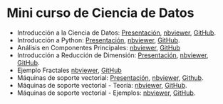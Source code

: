# Mini curso de Ciencia de Datos
- Introducción a la Ciencia de Datos:
[Presentación](https://nbviewer.org/github/AprendizajeProfundo/minucurso-ciencia-de-datos/blob/main/preliminares/presentaciones/ds_Roles_Data_science.slides.html#/),
[nbviewer](https://nbviewer.org/github/AprendizajeProfundo/minicurso-ciencia-de-datos/blob/main/preliminares/cuadernos/ds_Roles_Data_science.ipynb),
[GitHub](https://github.com/AprendizajeProfundo/minicurso-ciencia-de-datos/blob/main/preliminares/cuadernos/ds_Roles_Data_science.ipynb).
- Introducción a Python:
[Presentación](https://nbviewer.org/github/AprendizajeProfundo/minucurso-ciencia-de-datos/blob/main/intro%20python/presentaciones/py_01_intro_python.slides.html#/),
[nbviewer](https://nbviewer.org/github/AprendizajeProfundo/minicurso-ciencia-de-datos/blob/main/intro%20python/cuadernos/py_01_intro_python.ipynb),
[GitHub](https://github.com/AprendizajeProfundo/minicurso-ciencia-de-datos/blob/main/intro%20python/cuadernos/py_01_intro_python.ipynb).
- Análisis en Componentes Principales: [nbviewer](https://nbviewer.org/github/AprendizajeProfundo/minucurso-ciencia-de-datos/blob/main/analisis%20componentes%20principales/cuadernos/IntroACP_1.ipynb), [GitHub](https://github.com/AprendizajeProfundo/minicurso-ciencia-de-datos/blob/main/analisis%20componentes%20principales/cuadernos/IntroACP_1.ipynb)
- Introducción a Reducción de Dimensión:
[Presentación](https://nbviewer.org/github/AprendizajeProfundo/minicurso-ciencia-de-datos/blob/main/maquinas%20soporte%20vectorial/presentaciones/Intro_SVM-2.slides_2.html#/3/2),
[nbviewer](https://nbviewer.org/github/AprendizajeProfundo/minucurso-ciencia-de-datos/blob/main/reduccion%20dimensiones/cuadernos/Intro_Reduce_Dimension.ipynb),
[GitHub](https://github.com/AprendizajeProfundo/minucurso-ciencia-de-datos/blob/main/reduccion%20dimensiones/cuadernos/Intro_Reduce_Dimension.ipynb).
- Ejemplo Fractales [nbviewer](https://nbviewer.org/github/AprendizajeProfundo/minicurso-ciencia-de-datos/blob/main/reduccion%20dimensiones/cuadernos/EjemploFractal.ipynb), [GitHub](https://github.com/AprendizajeProfundo/minicurso-ciencia-de-datos/blob/main/reduccion%20dimensiones/cuadernos/EjemploFractal.ipynb)
- Máquinas de soporte vectorial:
[Presentación](https://nbviewer.org/github/AprendizajeProfundo/minicurso-ciencia-de-datos/blob/main/maquinas%20soporte%20vectorial/presentaciones/Intro_SVM-2.slides_2.html#/3/2),
[nbviewer](https://nbviewer.org/github/AprendizajeProfundo/minucurso-ciencia-de-datos/blob/main/maquinas%20soporte%20vectorial/cuadernos/Intro_SVM-2_p.ipynb),
[Github](https://github.com/AprendizajeProfundo/minucurso-ciencia-de-datos/blob/main/maquinas%20soporte%20vectorial/cuadernos/Intro_SVM-2_p.ipynb).
- Máquinas de soporte vectorial - Teoría:
[nbviewer](https://nbviewer.org/github/AprendizajeProfundo/minucurso-ciencia-de-datos/blob/main/maquinas%20soporte%20vectorial/cuadernos/svm_010_Intro_SVM.ipynb),
[GitHub](https://github.com/AprendizajeProfundo/minucurso-ciencia-de-datos/blob/main/maquinas%20soporte%20vectorial/cuadernos/svm_010_Intro_SVM.ipynb).
- Máquinas de soporte vectorial - Ejemplos:
[nbviewer](https://nbviewer.org/github/AprendizajeProfundo/minucurso-ciencia-de-datos/blob/main/maquinas%20soporte%20vectorial/cuadernos/svm_020_SVM-ejempls.ipynb),
[GitHub](https://github.com/AprendizajeProfundo/minucurso-ciencia-de-datos/blob/main/maquinas%20soporte%20vectorial/cuadernos/svm_020_SVM-ejempls.ipynb).


